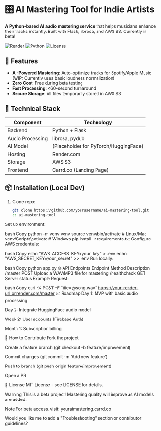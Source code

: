# 🎛️ AI Mastering Tool for Indie Artists

**A Python-based AI audio mastering service** that helps musicians enhance their tracks instantly. Built with Flask, librosa, and AWS S3. Currently in beta!

[![Render](https://img.shields.io/badge/Render-Deployed-green)](https://your-render-url.onrender.com)
[![Python](https://img.shields.io/badge/Python-3.9+-blue)](https://python.org)
[![License](https://img.shields.io/badge/License-MIT-orange)](LICENSE)

## 🚀 Features
- **AI-Powered Mastering**: Auto-optimize tracks for Spotify/Apple Music (WIP: Currently uses basic loudness normalization)
- **Zero Cost**: Free during beta testing
- **Fast Processing**: <60-second turnaround
- **Secure Storage**: All files temporarily stored in AWS S3

## 🔧 Technical Stack
| Component       | Technology |
|----------------|------------|
| Backend        | Python + Flask |
| Audio Processing | librosa, pydub |
| AI Model       | (Placeholder for PyTorch/HuggingFace) |
| Hosting        | Render.com |
| Storage        | AWS S3 |
| Frontend       | Carrd.co (Landing Page) |

## 📦 Installation (Local Dev)
1. Clone repo:
   ```bash
   git clone https://github.com/yourusername/ai-mastering-tool.git
   cd ai-mastering-tool
Set up environment:

bash
Copy
python -m venv venv
source venv/bin/activate  # Linux/Mac
venv\Scripts\activate    # Windows
pip install -r requirements.txt
Configure AWS credentials:

bash
Copy
echo "AWS_ACCESS_KEY=your_key" > .env
echo "AWS_SECRET_KEY=your_secret" >> .env
Run locally:

bash
Copy
python app.py
🌐 API Endpoints
Endpoint	Method	Description
/master	POST	Upload a WAV/MP3 file for mastering
/healthcheck	GET	Server status
Example Request:

bash
Copy
curl -X POST -F "file=@song.wav" https://your-render-url.onrender.com/master
📈 Roadmap
Day 1: MVP with basic audio processing

Day 2: Integrate HuggingFace audio model

Week 2: User accounts (Firebase Auth)

Month 1: Subscription billing

🤝 How to Contribute
Fork the project

Create a feature branch (git checkout -b feature/improvement)

Commit changes (git commit -m 'Add new feature')

Push to branch (git push origin feature/improvement)

Open a PR

📜 License
MIT License - see LICENSE for details.

Warning
This is a beta project! Mastering quality will improve as AI models are added.

Note
For beta access, visit: youraimastering.carrd.co


Would you like me to add a "Troubleshooting" section or contributor guidelines?

